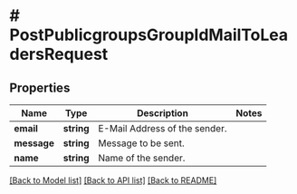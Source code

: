# # PostPublicgroupsGroupIdMailToLeadersRequest

## Properties

Name | Type | Description | Notes
------------ | ------------- | ------------- | -------------
**email** | **string** | E-Mail Address of the sender. |
**message** | **string** | Message to be sent. |
**name** | **string** | Name of the sender. |

[[Back to Model list]](../../README.md#models) [[Back to API list]](../../README.md#endpoints) [[Back to README]](../../README.md)
